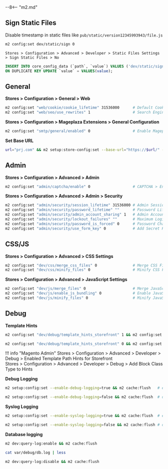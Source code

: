 
--8<-- "m2.md"
 
## Sign Static Files
Disable timestamp in static files like `pub/static/version12345993943/file.js`

```bash tab=
m2 config:set dev/static/sign 0
```

```Admin tab=
Stores > Configuration > Advanced > Developer > Static Files Settings > Sign Static Files > No
```

```SQL tab=
INSERT INTO core_config_data (`path`, `value`) VALUES ('dev/static/sign', 0) 
ON DUPLICATE KEY UPDATE `value` = VALUES(value);
```

## General
 
**Stores > Configuration > General > Web**
```bash
m2 config:set "web/cookie/cookie_lifetime" 31536000      # Default Cookie Settings > Cookie Lifetime
m2 config:set "web/seo/use_rewrites" 1                   # Search Engine Optimization > Use Web Server Rewrites = Yes
```
**Stores > Configuration > Mageplaza Extensions > General Configuration**
```bash
m2 config:set "smtp/general/enabled" 0                   # Enable Mageplaza SMTP = No
```
 
**Set Base URL**
```bash
url="prj.com" && m2 setup:store-config:set --base-url="https://$url/" --base-url-secure="https://$url/" --use-secure=1 --use-secure-admin=1 && m2 cache:clean
```

## Admin

**Stores > Configuration > Advanced > Admin**
```bash
m2 config:set "admin/captcha/enable" 0                   # CAPTCHA > Enable CAPTCHA in Admin = No
```
**Stores > Configuration > Advanced > Admin > Security**
```bash
m2 config:set "admin/security/session_lifetime" 31536000 # Admin Session Lifetime (seconds)
m2 config:set "admin/security/password_lifetime" ""      # Password Lifetime (days)
m2 config:set "admin/security/admin_account_sharing" 1   # Admin Account Sharing = Yes
m2 config:set "admin/security/lockout_failures" ""       # Maximum Login Failures to Lockout Account = ""
m2 config:set "admin/security/password_is_forced" 0      # Password Change = "Recommended"
m2 config:set "admin/security/use_form_key" 0            # Add Secret Key to URLs = No
```

## CSS/JS

**Stores > Configuration > Advanced > CSS Settings**
```bash
m2 config:set "dev/css/merge_css_files" 0                # Merge CSS Files = No
m2 config:set "dev/css/minify_files" 0                   # Minify CSS Files = No
```

**Stores > Configuration > Advanced > JavaScript Settings**
```bash
m2 config:set "dev/js/merge_files" 0                     # Merge JavaScript Files = No
m2 config:set "dev/js/enable_js_bundling" 0              # Enable JavaScript Bundling = No
m2 config:set "dev/js/minify_files" 0                    # Minify JavaScript Files = No
```

## Debug

**Template Hints**

```bash
m2 config:set "dev/debug/template_hints_storefront" 1 && m2 config:set "dev/debug/template_hints_blocks" 1 # enable
```
```bash
m2 config:set "dev/debug/template_hints_storefront" 0 && m2 config:set "dev/debug/template_hints_blocks" 0 # disable
```

!!! info "Magento Admin"
    Stores > Configuration > Advanced > Developer > Debug > Enabled Template Path Hints for Storefront      
    Stores > Configuration > Advanced > Developer > Debug > Add Block Class Type to Hints

**Debug Logging**
```bash
m2 setup:config:set --enable-debug-logging=true && m2 cache:flush   # enable
```
```bash
m2 setup:config:set --enable-debug-logging=false && m2 cache:flush  # disable
```

**Syslog Logging**
```bash
m2 setup:config:set --enable-syslog-logging=true && m2 cache:flush  # enable
```
```bash
m2 setup:config:set --enable-syslog-logging=false && m2 cache:flush # disable
```

**Database logging**
```bash
m2 dev:query-log:enable && m2 cache:flush
```
```bash
cat var/debug/db.log | less
```
```bash
m2 dev:query-log:disable && m2 cache:flush
```

